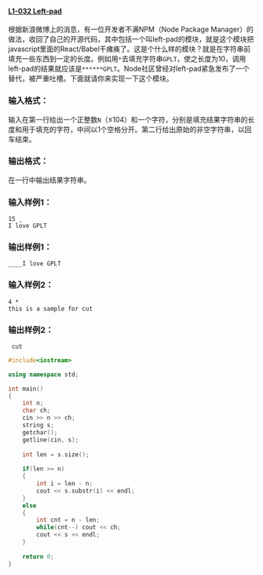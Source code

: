 #### [**L1-032 Left-pad** ](https://pintia.cn/problem-sets/994805046380707840/problems/994805100684361728)



根据新浪微博上的消息，有一位开发者不满NPM（Node Package Manager）的做法，收回了自己的开源代码，其中包括一个叫left-pad的模块，就是这个模块把javascript里面的React/Babel干瘫痪了。这是个什么样的模块？就是在字符串前填充一些东西到一定的长度。例如用`*`去填充字符串`GPLT`，使之长度为10，调用left-pad的结果就应该是`******GPLT`。Node社区曾经对left-pad紧急发布了一个替代，被严重吐槽。下面就请你来实现一下这个模块。

### 输入格式：

输入在第一行给出一个正整数`N`（≤104）和一个字符，分别是填充结果字符串的长度和用于填充的字符，中间以1个空格分开。第二行给出原始的非空字符串，以回车结束。

### 输出格式：

在一行中输出结果字符串。

### 输入样例1：

```in
15 _
I love GPLT
```

### 输出样例1：

```out
____I love GPLT
```

### 输入样例2：

```
4 *
this is a sample for cut
```

### 输出样例2：

```
 cut
```



```cpp
#include<iostream>

using namespace std;

int main()
{
    int n;
    char ch;
    cin >> n >> ch;
    string s;
    getchar();
    getline(cin, s);
    
    int len = s.size();
    
    if(len >= n)
    {
        int i = len - n;
        cout << s.substr(i) << endl; 
    }
    else 
    {
        int cnt = n - len;
        while(cnt--) cout << ch;
        cout << s << endl;
    }
    
    return 0;
}
```

